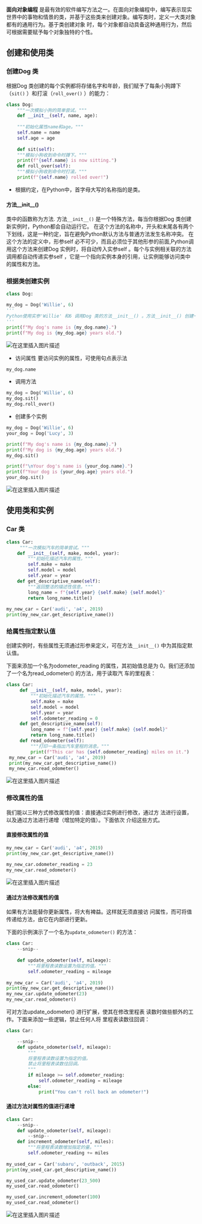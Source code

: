 ﻿**面向对象编程** 是最有效的软件编写方法之一。在面向对象编程中，编写表示现实世界中的事物和情景的类，并基于这些类来创建对象。编写类时，定义一大类对象都有的通用行为。基于类创建对象 时，每个对象都自动具备这种通用行为，然后可根据需要赋予每个对象独特的个性。


## 创建和使用类
### 创建Dog 类
根据Dog 类创建的每个实例都将存储名字和年龄，我们赋予了每条小狗蹲下（`sit()` ）和打滚（`roll_over()` ）的能力：

```python
class Dog:
	"""一次模拟小狗的简单尝试。"""
	def __init__(self, name, age):
	
	"""初始化属性name和age。"""
	self.name = name
	self.age = age
	
	def sit(self):
	"""模拟小狗收到命令时蹲下。"""
	print(f"{self.name} is now sitting.")
	def roll_over(self):
	"""模拟小狗收到命令时打滚。"""
	print(f"{self.name} rolled over!")
```
- 根据约定，在Python中，首字母大写的名称指的是类。
#### 方法__init__()
类中的函数称为方法.
方法`__init__()` 是一个特殊方法，每当你根据Dog 类创建新实例时，Python都会自动运行它。
在这个方法的名称中，开头和末尾各有两个下划线，这是一种约定，旨在避免Python默认方法与普通方法发生名称冲突。
在这个方法的定义中，形参self 必不可少，而且必须位于其他形参的前面,Python调用这个方法来创建Dog 实例时，将自动传入实参self 。每个与实例相关联的方法调用都自动传递实参self ，它是一个指向实例本身的引用，让实例能够访问类中的属性和方法。

### 根据类创建实例

```python
class Dog:

my_dog = Dog('Willie', 6)
'''
Python使用实参'Willie' 和6 调用Dog 类的方法__init__() 。方法__init__() 创建一个表示特定小狗的实例，并使用提供的值来设置属性name 和age 。
'''
print(f"My dog's name is {my_dog.name}.")
print(f"My dog is {my_dog.age} years old.")
```
![在这里插入图片描述](https://i-blog.csdnimg.cn/direct/dbdd0f4c890940d59f179919f66df51a.png)

- 访问属性
  要访问实例的属性，可使用句点表示法
  

```python
my_dog.name
```

- 调用方法

```python
my_dog = Dog('Willie', 6)
my_dog.sit()
my_dog.roll_over()
```
- 创建多个实例

```python
my_dog = Dog('Willie', 6)
your_dog = Dog('Lucy', 3)

print(f"My dog's name is {my_dog.name}.")
print(f"My dog is {my_dog.age} years old.")
my_dog.sit()

print(f"\nYour dog's name is {your_dog.name}.")
print(f"Your dog is {your_dog.age} years old.")
your_dog.sit()
```
![在这里插入图片描述](https://i-blog.csdnimg.cn/direct/c44f324f28d142b0a468b3ab41189d30.png)
## 使用类和实例
### Car 类

```python
class Car:
	 """一次模拟汽车的简单尝试。"""
	def __init__(self, make, model, year):
		"""初始化描述汽车的属性。"""
		self.make = make
		self.model = model
		self.year = year
	def get_descriptive_name(self):
		"""返回整洁的描述性信息。"""
		long_name = f"{self.year} {self.make} {self.model}"
		return long_name.title()
		
my_new_car = Car('audi', 'a4', 2019)
print(my_new_car.get_descriptive_name())
```
### 给属性指定默认值
创建实例时，有些属性无须通过形参来定义，可在方法`__init__()` 中为其指定默认值。

下面来添加一个名为odometer_reading 的属性，其初始值总是为
0。我们还添加了一个名为read_odometer() 的方法，用于读取汽
车的里程表：

```python
class Car:
	 def __init__(self, make, model, year):
		 """初始化描述汽车的属性。"""
		 self.make = make
		 self.model = model
		 self.year = year
	  	 self.odometer_reading = 0
	 def get_descriptive_name(self):
		 long_name = f"{self.year} {self.make} {self.model}"
		 return long_name.title()
	 def read_odometer(self):
		 """打印一条指出汽车里程的消息。"""
		 print(f"This car has {self.odometer_reading} miles on it.")
 my_new_car = Car('audi', 'a4', 2019)
 print(my_new_car.get_descriptive_name())
 my_new_car.read_odometer()
```
![在这里插入图片描述](https://i-blog.csdnimg.cn/direct/dff54694f5b14abcac1bef976566cbd1.png)
### 修改属性的值
我们能以三种方式修改属性的值：直接通过实例进行修改，通过方
法进行设置，以及通过方法进行递增（增加特定的值）。下面依次
介绍这些方式。
#### 直接修改属性的值

```python
my_new_car = Car('audi', 'a4', 2019)
print(my_new_car.get_descriptive_name())
 
my_new_car.odometer_reading = 23
my_new_car.read_odometer()

```

![在这里插入图片描述](https://i-blog.csdnimg.cn/direct/7c7df00cc30947629c3ac93b7fa8d2dd.png)
#### 通过方法修改属性的值
如果有方法能替你更新属性，将大有裨益。这样就无须直接访
问属性，而可将值传递给方法，由它在内部进行更新。

下面的示例演示了一个名为`update_odometer()` 的方法：

```python
class Car:
 	--snip--
 	
	def update_odometer(self, mileage):
		"""将里程表读数设置为指定的值。"""
		self.odometer_reading = mileage
		
my_new_car = Car('audi', 'a4', 2019)
print(my_new_car.get_descriptive_name())
my_new_car.update_odometer(23)
my_new_car.read_odometer()
```
可对方法update_odometer() 进行扩展，使其在修改里程表
读数时做些额外的工作。下面来添加一些逻辑，禁止任何人将
里程表读数往回调：

```python
class Car:

	--snip--
	def update_odometer(self, mileage):
		"""
		将里程表读数设置为指定的值。
		禁止将里程表读数往回调。
		"""
		if mileage >= self.odometer_reading:
			self.odometer_reading = mileage
		else:
			print("You can't roll back an odometer!")
```
#### 通过方法对属性的值进行递增

```python
class Car:
	--snip--
	def update_odometer(self, mileage):
		--snip--
	def increment_odometer(self, miles):
		"""将里程表读数增加指定的量。"""
		self.odometer_reading += miles
		
my_used_car = Car('subaru', 'outback', 2015)
print(my_used_car.get_descriptive_name())

my_used_car.update_odometer(23_500)
my_used_car.read_odometer()

my_used_car.increment_odometer(100)
my_used_car.read_odometer()
```
![在这里插入图片描述](https://i-blog.csdnimg.cn/direct/fbd0cf05eb5644f9ae0ba51f57caaa7d.png)

